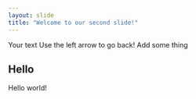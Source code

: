 ```yaml
---
layout: slide
title: "Welcome to our second slide!"
---
```

Your text
Use the left arrow to go back!
Add some thing

## Hello
Hello world!